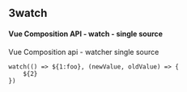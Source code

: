 ## 3watch
#### Vue Composition API - watch - single source
Vue Composition api - watcher single source
```
watch(() => ${1:foo}, (newValue, oldValue) => {
	${2}
})
```